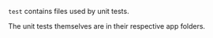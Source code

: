 `test` contains files used by unit tests.

The unit tests themselves are in their respective app folders.
